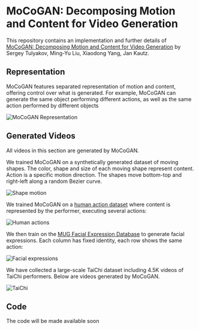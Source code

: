 # MoCoGAN: Decomposing Motion and Content for Video Generation

This repository contains an implementation and further details of [MoCoGAN: Decomposing Motion and Content for Video Generation](https://www.google.com) by Sergey Tulyakov, Ming-Yu Liu, Xiaodong Yang, Jan Kautz.

## Representation

MoCoGAN features separated representation of motion and content, offering control over what is generated. For example, MoCoGAN can generate the same object performing different actions, as well as the same action performed by different objects

![MoCoGAN Representation](https://github.com/sergeytulyakov/mocogan/raw/master/doc/controlling-content-and-motion.png)

## Generated Videos

All videos in this section are generated by MoCoGAN.

We trained MoCoGAN on a synthetically generated dataset of moving shapes. The color, shape and size of each moving shape represent content. Action is a specific motion direction. The shapes move bottom-top and right-left along a random Bezier curve.

![Shape motion](https://github.com/sergeytulyakov/mocogan/raw/master/doc/shapes.gif "Shape motion")

We trained MoCoGAN on a [human action dataset](http://www.wisdom.weizmann.ac.il/~vision/SpaceTimeActions.html) where content is represented by the performer, executing several actions:

![Human actions](https://github.com/sergeytulyakov/mocogan/raw/master/doc/action.gif "Human actions")

We then train on the [MUG Facial Expression Database](https://mug.ee.auth.gr/fed/) to generate facial expressions. Each column has fixed identity, each row shows the same action:

![Facial expressions](https://github.com/sergeytulyakov/mocogan/raw/master/doc/faces.gif "Facial expressions")

We have collected a large-scale TaiChi dataset including 4.5K videos of TaiChi performers. Below are videos generated by MoCoGAN.

![TaiChi](https://github.com/sergeytulyakov/mocogan/raw/master/doc/ours_taichi.gif "TaiChi")

## Code

The code will be made available soon
